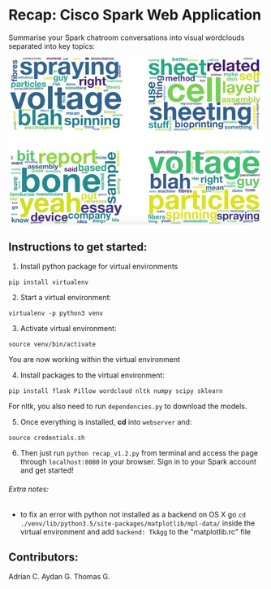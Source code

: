 # Recap: Cisco Spark Web Application

Summarise your Spark chatroom conversations into visual wordclouds separated into key topics: 

![wordcloud](webserver/static/wordclouds.jpg)


## Instructions to get started:

1. Install python package for virtual environments

```
pip install virtualenv
```

2. Start a virtual environment:

```
virtualenv -p python3 venv
```

3. Activate virtual environment:

```
source venv/bin/activate
```

You are now working within the virtual environment

4. Install packages to the virtual environment:

```
pip install flask Pillow wordcloud nltk numpy scipy sklearn
```

For nltk, you also need to run ```dependencies.py``` to download the models.

5. Once everything is installed, **cd** into ```webserver``` and:

```
source credentials.sh
```
6. Then just run ```python recap_v1.2.py``` from terminal and access the page through ```localhost:8080``` in your browser. Sign in to your Spark account and get started!

###### Extra notes:
- to fix an error with python not installed as a backend on OS X go ```cd ./venv/lib/python3.5/site-packages/matplotlib/mpl-data/``` inside the virtual environment and add ```backend: TkAgg``` to the "matplotlib.rc" file


## Contributors:
Adrian C.
Aydan G.
Thomas G.
